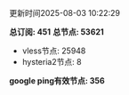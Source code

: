 更新时间2025-08-03 10:22:29

**总订阅: 451**
**总节点: 53621**
- vless节点: 25948
- hysteria2节点: 8

**google ping有效节点: 356**
